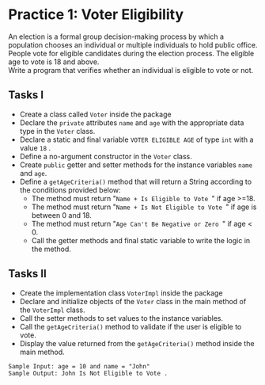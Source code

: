 # Practice 1: Voter Eligibility

An election is a formal group decision-making process by which a population chooses an individual or multiple individuals to hold public office. People vote for eligible
candidates during the election process. The eligible age to vote is 18 and above.\
Write a program that verifies whether an individual is eligible to vote or not.

## Tasks I

- Create a class called `Voter` inside the package
- Declare the `private` attributes `name` and `age` with the appropriate data type in the `Voter` class.
- Declare a static and final variable `VOTER ELIGIBLE AGE` of type `int` with a value `18` .
- Define a no-argument constructor in the `Voter` class.
- Create `public` getter and setter methods for the instance variables `name` and `age`.
- Define a `getAgeCriteria()` method that will return a String according to the conditions provided below:
  - The method must return "`Name + Is Eligible to Vote `" if age >=18.
  - The method must return "`Name + Is Not Eligible to Vote `" if age is between 0 and 18.
  - The method must return "`Age Can't Be Negative or Zero `" if age < 0.
  - Call the getter methods and final static variable to write the logic in the method.

## Tasks II

- Create the implementation class `VoterImpl` inside the package
- Declare and initialize objects of the `Voter` class in the main method of the `VoterImpl` class.
- Call the setter methods to set values to the instance variables.
- Call the `getAgeCriteria()` method to validate if the user is eligible to vote.
- Display the value returned from the `getAgeCriteria()` method inside the main method.

```text
Sample Input: age = 10 and name = "John"
Sample Output: John Is Not Eligible to Vote .
```
